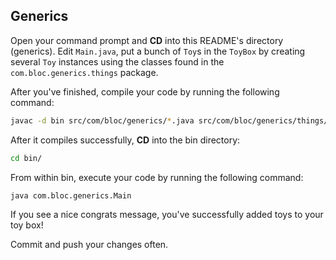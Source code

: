 ## Generics

Open your command prompt and **CD** into this README's directory (generics). Edit `Main.java`, put a bunch of `Toy`s in the `ToyBox` by creating several `Toy` instances using the classes found in the `com.bloc.generics.things` package.

After you've finished, compile your code by running the following command:

``` bash
javac -d bin src/com/bloc/generics/*.java src/com/bloc/generics/things/*.java
```

After it compiles successfully, **CD** into the bin directory:

``` bash
cd bin/
```

From within bin, execute your code by running the following command:

``` bash
java com.bloc.generics.Main
```

If you see a nice congrats message, you've successfully added toys to your toy box!

Commit and push your changes often.